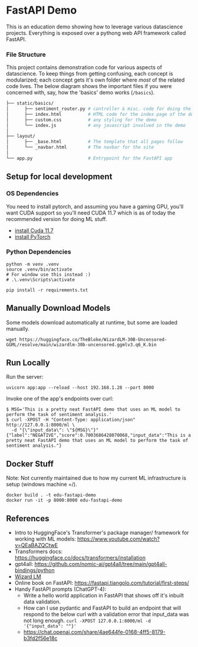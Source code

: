 # FastAPI Demo

This is an education demo showing how to leverage various datascience projects.  Everything is exposed over a pythong web API framework called FastAPI.


### File Structure

This project contains demonstration code for various aspects of datascience.  To keep things from getting confusing, each concept is modularized; each concept gets it's own folder where *most* of the related code lives.  The below diagram shows the important files if you were concerned with, say, how the 'basics' demo works (`/basics`).

```bash
├── static/basics/
│      ├── sentiment_router.py # controller & misc. code for doing the demo
│      ├── index.html          # HTML code for the index page of the demo
│      ├── custom.css          # any styling for the demo
│      └── index.js            # any javascript involved in the demo
│
├── layout/
│      ├── _base.html          # The template that all pages follow
│      └── _navbar.html        # The navbar for the site
│
└── app.py                     # Entrypoint for the FastAPI app
```


## Setup for local development

### OS Dependencies

You need to install pytorch, and assuming you have a gaming GPU, you'll want CUDA support so you'll need CUDA 11.7 which is as of today the recommended version for doing ML stuff.

- [install Cuda 11.7](https://developer.nvidia.com/cuda-11-7-0-download-archive?target_os=Windows&target_arch=x86_64&target_version=11&target_type=exe_network)
- [install PyTorch](https://pytorch.org/get-started/locally/)


### Python Dependencies

```
python -m venv .venv
source .venv/bin/activate
# For window use this instead :)
# .\.venv\Scripts\activate

pip install -r requirements.txt
```


## Manually Download Models

Some models download automatically at runtime, but some are loaded manually.

```
wget https://huggingface.co/TheBloke/WizardLM-30B-Uncensored-GGML/resolve/main/wizardlm-30b-uncensored.ggmlv3.q6_K.bin
```


## Run Locally

Run the server:

```
uvicorn app:app --reload --host 192.168.1.28 --port 8000
```

Invoke one of the app's endpoints over curl:
```
$ MSG='This is a pretty neat FastAPI demo that uses an ML model to perform the task of sentiment analysis.'
$ curl -XPOST -H "Content-Type: application/json" http://127.0.0.1:8000/ml \
  -d "{\"input_data\": \"${MSG}\"}"
{"label":"NEGATIVE","score":0.7003686428070068,"input_data":"This is a pretty neat FastAPI demo that uses an ML model to perform the task of sentiment analysis."}
```


## Docker Stuff

Note:  Not currently maintained due to how my current ML infrastructure is setup (windows machine =/).

```
docker build . -t edu-fastapi-demo
docker run -it -p 8000:8000 edu-fastapi-demo
```


## References

- Intro to HuggingFace's Transformer's package manager/ framework for working with ML models: https://www.youtube.com/watch?v=QEaBAZQCtwE
- Transformers docs: https://huggingface.co/docs/transformers/installation
- gpt4all: https://github.com/nomic-ai/gpt4all/tree/main/gpt4all-bindings/python
- [Wizard LM](https://github.com/abetlen/llama-cpp-python#high-level-api)
- Online book on FastAPI: https://fastapi.tiangolo.com/tutorial/first-steps/
- Handy FastAPI prompts (ChatGPT-4):
  - Write a hello world application in FastAPI that shows off it's inbuilt data validation.
  - How can I use pydantic and FastAPI to build an endpoint that will respond to the below curl with a validation error that input_data was not long enough.  `curl -XPOST 127.0.0.1:8000/ml -d '{"input_data": ""}'`
  - https://chat.openai.com/share/4ae644fe-0168-4ff5-8179-b3fd2f56e18c
